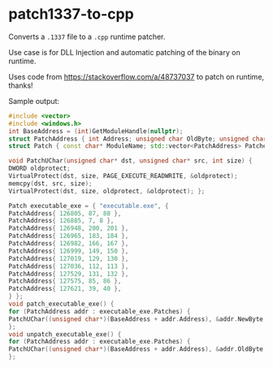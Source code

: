 # patch1337-to-cpp
Converts a `.1337` file to a `.cpp` runtime patcher.

Use case is for DLL Injection and automatic patching of the binary on runtime.

Uses code from https://stackoverflow.com/a/48737037 to patch on runtime, thanks!

Sample output:
```cpp
#include <vector>
#include <windows.h>
int BaseAddress = (int)GetModuleHandle(nullptr);
struct PatchAddress { int Address; unsigned char OldByte; unsigned char NewByte; };
struct Patch { const char* ModuleName; std::vector<PatchAddress> Patches;};

void PatchUChar(unsigned char* dst, unsigned char* src, int size) {
DWORD oldprotect;
VirtualProtect(dst, size, PAGE_EXECUTE_READWRITE, &oldprotect);
memcpy(dst, src, size);
VirtualProtect(dst, size, oldprotect, &oldprotect); };

Patch executable_exe = { "executable.exe", {
PatchAddress{ 126805, 87, 88 },
PatchAddress{ 126885, 7, 8 },
PatchAddress{ 126948, 200, 201 },
PatchAddress{ 126965, 183, 184 },
PatchAddress{ 126982, 166, 167 },
PatchAddress{ 126999, 149, 150 },
PatchAddress{ 127019, 129, 130 },
PatchAddress{ 127036, 112, 113 },
PatchAddress{ 127529, 131, 132 },
PatchAddress{ 127575, 85, 86 },
PatchAddress{ 127621, 39, 40 },
} };
void patch_executable_exe() {
for (PatchAddress addr : executable_exe.Patches) {
PatchUChar((unsigned char*)(BaseAddress + addr.Address), &addr.NewByte, 1); }
};
void unpatch_executable_exe() {
for (PatchAddress addr : executable_exe.Patches) {
PatchUChar((unsigned char*)(BaseAddress + addr.Address), &addr.OldByte, 1); }
};
```
